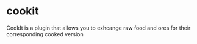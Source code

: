 cookit
======

CookIt is a plugin that allows you to exhcange raw food and ores for their corresponding cooked version
